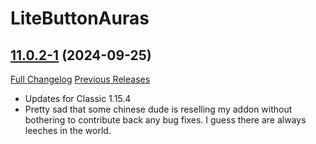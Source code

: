 # LiteButtonAuras

## [11.0.2-1](https://github.com/xod-wow/LiteButtonAuras/tree/11.0.2-1) (2024-09-25)
[Full Changelog](https://github.com/xod-wow/LiteButtonAuras/compare/11.0.0-4...11.0.2-1) [Previous Releases](https://github.com/xod-wow/LiteButtonAuras/releases)

- Updates for Classic 1.15.4  
- Pretty sad that some chinese dude is reselling my addon without bothering to contribute back any bug fixes. I guess there are always leeches in the world.  

